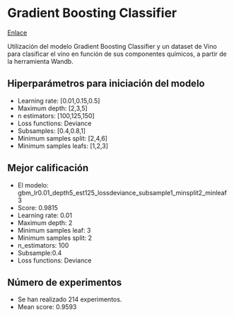 # Gradient Boosting Classifier
[Enlace](https://api.wandb.ai/links/alba-m-boga/xfstxrbi)

Utilización del modelo Gradient Boosting Classifier y un dataset de Vino para clasificar el vino en función de sus componentes químicos, a partir de la herramienta Wandb.

## Hiperparámetros para iniciación del modelo

* Learning rate: [0.01,0.15,0.5]
* Maximum depth: [2,3,5]
* n estimators: [100,125,150]
* Loss functions: Deviance
* Subsamples: [0.4,0.8,1]
* Minimum samples split: [2,4,6]
* Minimum samples leafs: [1,2,3]

## Mejor calificación

* El modelo: gbm_lr0.01_depth5_est125_lossdeviance_subsample1_minsplit2_minleaf3
* Score: 0.9815
* Learning rate: 0.01
* Maximum depth: 2
* Minimum samples leaf: 3
* Minimum samples split: 2
* n_estimators: 100
* Subsample:0.4
* Loss functions: Deviance

## Número de experimentos

* Se han realizado 214 experimentos.
* Mean score: 0.9593
